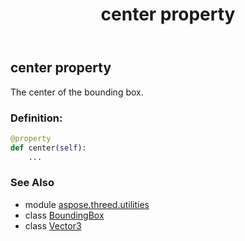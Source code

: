 ﻿---
title: center property
second_title: Aspose.3D for Python via .NET API References
description: 
type: docs
weight: 60
url: /python-net/aspose.threed.utilities/boundingbox/center/
is_root: false
---

## center property


The center of the bounding box.
### Definition:
```python
@property
def center(self):
    ...
```

### See Also
* module [aspose.threed.utilities](../../)
* class [BoundingBox](/3d/python-net/aspose.threed.utilities/boundingbox)
* class [Vector3](/3d/python-net/aspose.threed.utilities/vector3)
